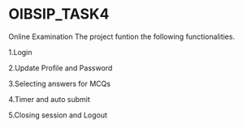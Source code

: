 # OIBSIP_TASK4
Online Examination
The project funtion the following functionalities.

1.Login

2.Update Profile and Password

3.Selecting answers for MCQs

4.Timer and auto submit

5.Closing session and Logout


